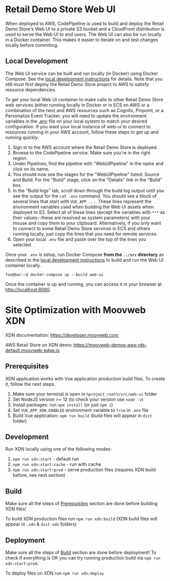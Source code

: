 # Retail Demo Store Web UI

When deployed to AWS, CodePipeline is used to build and deploy the Retail Demo Store's Web UI to a private S3 bucket and a CloudFront distribution is used to serve the Web UI to end users. The Web UI can also be run locally in a Docker container. This makes it easier to iterate on and test changes locally before commiting.

## Local Development

The Web UI service can be built and run locally (in Docker) using Docker Compose. See the [local development instructions](../) for details. Note that you still must first deploy the Retail Demo Store project to AWS to satisfy resource dependencies.

To get your local Web UI container to make calls to other Retail Demo Store web services (either running locally in Docker or in ECS on AWS or a combination of the two) and AWS resources such as Cognito, Pinpoint, or a Personalize Event Tracker, you will need to update the environment variables in the [.env](./env) file on your local system to match your desired configuration. If you want your local instance of web-ui to connect to resources running in your AWS account, follow these steps to get up and running quickly.

1. Sign in to the AWS account where the Retail Demo Store is deployed.
2. Browse to the CodePipeline service. Make sure you're in the right region.
3. Under Pipelines, find the pipeline with "WebUIPipeline" in the name and click on its name.
4. You should now see the stages for the "WebUIPipeline" listed: Source and Build. For the "Build" stage, click on the "Details" link in the "Build" box.
5. In the "Build logs" tab, scroll down through the build log output until you see the output for the `cat .env` command. You should see a block of several lines that start with `VUE_APP_...`. These lines represent the environment variables used when building the Web UI assets when deployed to S3. Select all of these lines (except the variables with `***` as their values--these are resolved as system parameters) with your mouse and copy them to your clipboard. Alternatively, if you only want to connect to some Retail Demo Store services in ECS and others running locally, just copy the lines that you need for remote services.
6. Open your local `.env` file and paste over the top of the lines you selected.

Once your `.env` is setup, run Docker Compose **from the `../src` directory** as described in the [local development instructions](../) to build and run the Web UI container locally.

```console
foo@bar:~$ docker-compose up --build web-ui
```

Once the container is up and running, you can access it in your browser at [http://localhost:8080](http://localhost:8080).

# Site Optimization with Moovweb XDN

XDN documentation: https://developer.moovweb.com

AWS Retail Store on XDN demo: https://moovweb-demos-aws-rds-default.moovweb-edge.io

## Prerequisites

XDN application works with Vue application production build files.
To create it, follow the next steps.

1. Make sure your terminal is open in `%project_root%/src/web-ui` folder
2. Set NodeJS version >= 12 (to check your version use `node -v`)
3. Install packages: run `npm install` (or just `npm i`)
4. Set `VUE_APP_XDN_ENABLED` environment variable to `true` in `.env` file
5. Build Vue application: `npm run build` (build files will appear in `dist` folder)

## Development

Run XDN locally using one of the following modes:
1. `npm run xdn:start` - default run 
2. `npm run xdn:start:cache` - run with cache
3. `npm run xdn:start:prod` - serve production files (requires XDN build before, see next section)

## Build

Make sure all the steps of [Prerequisites](#Prerequisites) section are done before building XDN files!

To build XDN production files run `npm run xdn:build` (XDN build files will appear in `.xdn` & `dist-xdn` folders)

## Deployment

Make sure all the steps of [Build](#Build) section are done before deployment! 
To check if everything is OK you can try running production build via `npm run xdn:start:prod`.

To deploy files on XDN run `npm run xdn:deploy`